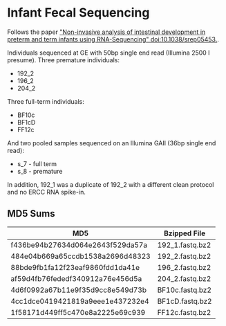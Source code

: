 Infant Fecal Sequencing
=============================

Follows the paper ["Non-invasive analysis of intestinal development in preterm 
and term infants using 
RNA-Sequencing" doi:10.1038/srep05453.](http://www.nature.com/srep/2014/140626/srep05453/full/srep05453.html).

Individuals sequenced at GE with 50bp single end read (Illumina 2500 I 
presume). Three premature individuals:
* 192_2
* 196_2
* 204_2

Three full-term individuals:
* BF10c
* BF1cD
* FF12c

And two pooled samples sequenced on an Illumina GAII (36bp single end read):
* s_7 - full term
* s_8 - premature

In addition, 192_1 was a duplicate of 192_2 with a different clean protocol and 
no ERCC RNA spike-in. 

## MD5 Sums
| MD5                              | Bzipped File    |
| -------------------------------- | --------------- |
| f436be94b27634d064e2643f529da57a | 192_1.fastq.bz2 |
| 484e04b669a65ccdb1538a2696d48323 | 192_2.fastq.bz2 |
| 88bde9fb1fa12f23eaf9860fdd1da41e | 196_2.fastq.bz2 |
| af59d4fb76fededf340912a76e456d5a | 204_2.fastq.bz2 |
| 4d6f0992a67b11e9f35d9cc8e549d73b | BF10c.fastq.bz2 |
| 4cc1dce0419421819a9eee1e437232e4 | BF1cD.fastq.bz2 |
| 1f58171d449ff5c470e8a2225e69c939 | FF12c.fastq.bz2 |

